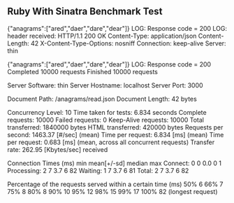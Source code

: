 ## Ruby With Sinatra Benchmark Test

{"anagrams":["ared","daer","dare","dear"]}
LOG: Response code = 200
LOG: header received:
HTTP/1.1 200 OK
Content-Type: application/json
Content-Length: 42
X-Content-Type-Options: nosniff
Connection: keep-alive
Server: thin

{"anagrams":["ared","daer","dare","dear"]}
LOG: Response code = 200
Completed 10000 requests
Finished 10000 requests


Server Software:        thin
Server Hostname:        localhost
Server Port:            3000

Document Path:          /anagrams/read.json
Document Length:        42 bytes

Concurrency Level:      10
Time taken for tests:   6.834 seconds
Complete requests:      10000
Failed requests:        0
Keep-Alive requests:    10000
Total transferred:      1840000 bytes
HTML transferred:       420000 bytes
Requests per second:    1463.37 [#/sec] (mean)
Time per request:       6.834 [ms] (mean)
Time per request:       0.683 [ms] (mean, across all concurrent requests)
Transfer rate:          262.95 [Kbytes/sec] received

Connection Times (ms)
              min  mean[+/-sd] median   max
Connect:        0    0   0.0      0       1
Processing:     2    7   3.7      6      82
Waiting:        1    7   3.7      6      81
Total:          2    7   3.7      6      82

Percentage of the requests served within a certain time (ms)
  50%      6
  66%      7
  75%      8
  80%      8
  90%     10
  95%     12
  98%     15
  99%     17
 100%     82 (longest request)
